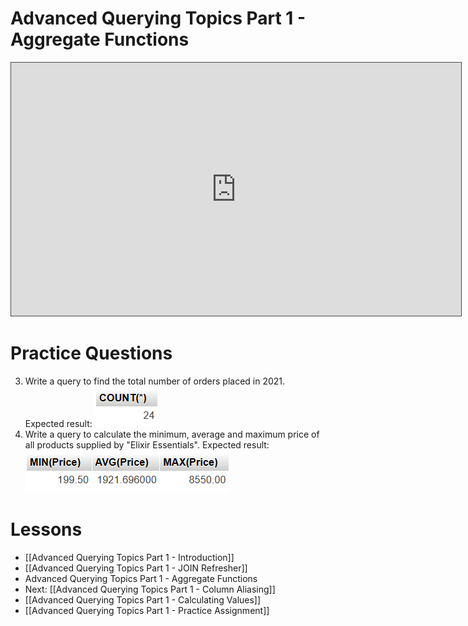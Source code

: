 # Advanced Querying Topics Part 1 - Aggregate Functions

<iframe src="https://egator.hosted.panopto.com/Panopto/Pages/Embed.aspx?id=24a1eee0-12dd-4809-bc0e-b12c00689ad8&autoplay=false&offerviewer=true&showtitle=true&showbrand=true&captions=false&interactivity=all" height="405" width="720" style="border: 1px solid #464646;" allowfullscreen allow="autoplay" aria-label="Panopto Embedded Video Player"></iframe>

# Practice Questions

3. Write a query to find the total number of orders placed in 2021. Expected result:
	<img src="https://raw.githubusercontent.com/kellerflint/Class-Intro-SQL/hugo/content/Images/AQR4.png">
4. Write a query to calculate the minimum, average and maximum price of all products supplied by "Elixir Essentials". Expected result: 
	<img src="https://raw.githubusercontent.com/kellerflint/Class-Intro-SQL/hugo/content/Images/AQR5.png">
# Lessons
- [[Advanced Querying Topics Part 1 - Introduction]]
- [[Advanced Querying Topics Part 1 - JOIN Refresher]]
- Advanced Querying Topics Part 1 - Aggregate Functions
- Next: [[Advanced Querying Topics Part 1 - Column Aliasing]]
- [[Advanced Querying Topics Part 1 - Calculating Values]]
- [[Advanced Querying Topics Part 1 - Practice Assignment]]
